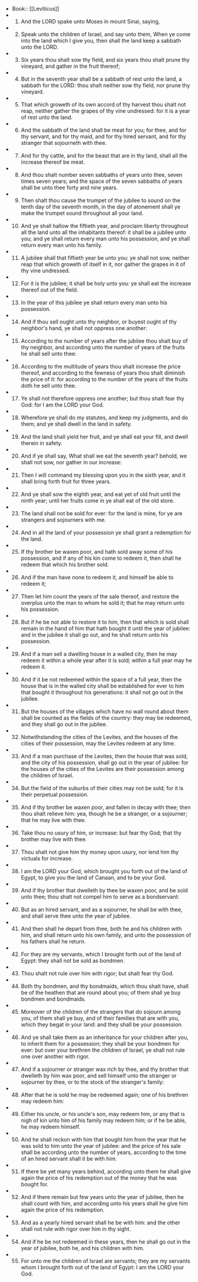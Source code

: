 - Book:: [[Leviticus]]
- 1. And the LORD spake unto Moses in mount Sinai, saying,
- 2. Speak unto the children of Israel, and say unto them, When ye come into the land which I give you, then shall the land keep a sabbath unto the LORD.
- 3. Six years thou shalt sow thy field, and six years thou shalt prune thy vineyard, and gather in the fruit thereof;
- 4. But in the seventh year shall be a sabbath of rest unto the land, a sabbath for the LORD: thou shalt neither sow thy field, nor prune thy vineyard.
- 5. That which groweth of its own accord of thy harvest thou shalt not reap, neither gather the grapes of thy vine undressed: for it is a year of rest unto the land.
- 6. And the sabbath of the land shall be meat for you; for thee, and for thy servant, and for thy maid, and for thy hired servant, and for thy stranger that sojourneth with thee.
- 7. And for thy cattle, and for the beast that are in thy land, shall all the increase thereof be meat.
- 8. And thou shalt number seven sabbaths of years unto thee, seven times seven years; and the space of the seven sabbaths of years shall be unto thee forty and nine years.
- 9. Then shalt thou cause the trumpet of the jubilee to sound on the tenth day of the seventh month, in the day of atonement shall ye make the trumpet sound throughout all your land.
- 10. And ye shall hallow the fiftieth year, and proclaim liberty throughout all the land unto all the inhabitants thereof: it shall be a jubilee unto you; and ye shall return every man unto his possession, and ye shall return every man unto his family.
- 11. A jubilee shall that fiftieth year be unto you: ye shall not sow, neither reap that which groweth of itself in it, nor gather the grapes in it of thy vine undressed.
- 12. For it is the jubilee; it shall be holy unto you: ye shall eat the increase thereof out of the field.
- 13. In the year of this jubilee ye shall return every man unto his possession.
- 14. And if thou sell ought unto thy neighbor, or buyest ought of thy neighbor's hand, ye shall not oppress one another:
- 15. According to the number of years after the jubilee thou shalt buy of thy neighbor, and according unto the number of years of the fruits he shall sell unto thee:
- 16. According to the multitude of years thou shalt increase the price thereof, and according to the fewness of years thou shalt diminish the price of it: for according to the number of the years of the fruits doth he sell unto thee.
- 17. Ye shall not therefore oppress one another; but thou shalt fear thy God: for I am the LORD your God.
- 18. Wherefore ye shall do my statutes, and keep my judgments, and do them; and ye shall dwell in the land in safety.
- 19. And the land shall yield her fruit, and ye shall eat your fill, and dwell therein in safety.
- 20. And if ye shall say, What shall we eat the seventh year? behold, we shall not sow, nor gather in our increase:
- 21. Then I will command my blessing upon you in the sixth year, and it shall bring forth fruit for three years.
- 22. And ye shall sow the eighth year, and eat yet of old fruit until the ninth year; until her fruits come in ye shall eat of the old store.
- 23. The land shall not be sold for ever: for the land is mine, for ye are strangers and sojourners with me.
- 24. And in all the land of your possession ye shall grant a redemption for the land.
- 25. If thy brother be waxen poor, and hath sold away some of his possession, and if any of his kin come to redeem it, then shall he redeem that which his brother sold.
- 26. And if the man have none to redeem it, and himself be able to redeem it;
- 27. Then let him count the years of the sale thereof, and restore the overplus unto the man to whom he sold it; that he may return unto his possession.
- 28. But if he be not able to restore it to him, then that which is sold shall remain in the hand of him that hath bought it until the year of jubilee: and in the jubilee it shall go out, and he shall return unto his possession.
- 29. And if a man sell a dwelling house in a walled city, then he may redeem it within a whole year after it is sold; within a full year may he redeem it.
- 30. And if it be not redeemed within the space of a full year, then the house that is in the walled city shall be established for ever to him that bought it throughout his generations: it shall not go out in the jubilee.
- 31. But the houses of the villages which have no wall round about them shall be counted as the fields of the country: they may be redeemed, and they shall go out in the jubilee.
- 32. Notwithstanding the cities of the Levites, and the houses of the cities of their possession, may the Levites redeem at any time.
- 33. And if a man purchase of the Levites, then the house that was sold, and the city of his possession, shall go out in the year of jubilee: for the houses of the cities of the Levites are their possession among the children of Israel.
- 34. But the field of the suburbs of their cities may not be sold; for it is their perpetual possession.
- 35. And if thy brother be waxen poor, and fallen in decay with thee; then thou shalt relieve him: yea, though he be a stranger, or a sojourner; that he may live with thee.
- 36. Take thou no usury of him, or increase: but fear thy God; that thy brother may live with thee.
- 37. Thou shalt not give him thy money upon usury, nor lend him thy victuals for increase.
- 38. I am the LORD your God, which brought you forth out of the land of Egypt, to give you the land of Canaan, and to be your God.
- 39. And if thy brother that dwelleth by thee be waxen poor, and be sold unto thee; thou shalt not compel him to serve as a bondservant:
- 40. But as an hired servant, and as a sojourner, he shall be with thee, and shall serve thee unto the year of jubilee.
- 41. And then shall he depart from thee, both he and his children with him, and shall return unto his own family, and unto the possession of his fathers shall he return.
- 42. For they are my servants, which I brought forth out of the land of Egypt: they shall not be sold as bondmen.
- 43. Thou shalt not rule over him with rigor; but shalt fear thy God.
- 44. Both thy bondmen, and thy bondmaids, which thou shalt have, shall be of the heathen that are round about you; of them shall ye buy bondmen and bondmaids.
- 45. Moreover of the children of the strangers that do sojourn among you, of them shall ye buy, and of their families that are with you, which they begat in your land: and they shall be your possession.
- 46. And ye shall take them as an inheritance for your children after you, to inherit them for a possession; they shall be your bondmen for ever: but over your brethren the children of Israel, ye shall not rule one over another with rigor.
- 47. And if a sojourner or stranger wax rich by thee, and thy brother that dwelleth by him wax poor, and sell himself unto the stranger or sojourner by thee, or to the stock of the stranger's family:
- 48. After that he is sold he may be redeemed again; one of his brethren may redeem him:
- 49. Either his uncle, or his uncle's son, may redeem him, or any that is nigh of kin unto him of his family may redeem him; or if he be able, he may redeem himself.
- 50. And he shall reckon with him that bought him from the year that he was sold to him unto the year of jubilee: and the price of his sale shall be according unto the number of years, according to the time of an hired servant shall it be with him.
- 51. If there be yet many years behind, according unto them he shall give again the price of his redemption out of the money that he was bought for.
- 52. And if there remain but few years unto the year of jubilee, then he shall count with him, and according unto his years shall he give him again the price of his redemption.
- 53. And as a yearly hired servant shall he be with him: and the other shall not rule with rigor over him in thy sight.
- 54. And if he be not redeemed in these years, then he shall go out in the year of jubilee, both he, and his children with him.
- 55. For unto me the children of Israel are servants; they are my servants whom I brought forth out of the land of Egypt: I am the LORD your God.
